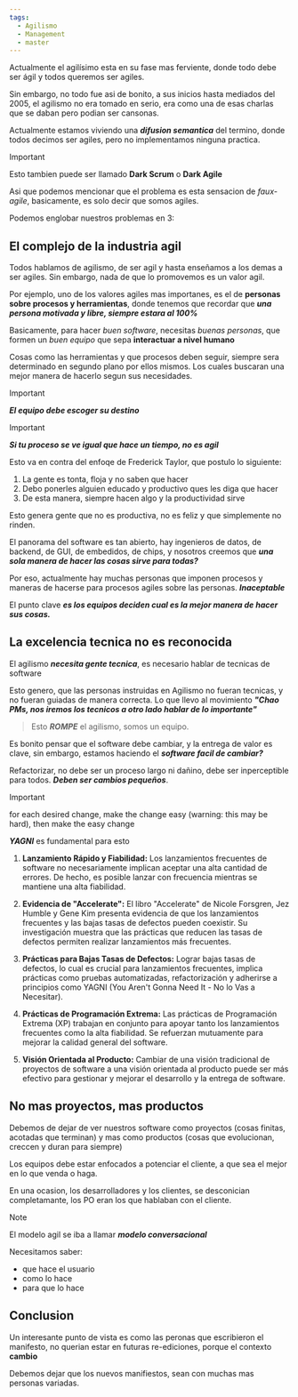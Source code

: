 ```yaml
---
tags:
  - Agilismo
  - Management
  - master
---
```

Actualmente el agilísimo esta en su fase mas ferviente, donde todo debe ser ágil y todos queremos ser agiles.

Sin embargo, no todo fue asi de bonito, a sus inicios hasta mediados del 2005, el agilismo no era tomado en serio, era como una de esas charlas que se daban pero podian ser cansonas.

Actualmente estamos viviendo una ***difusion semantica*** del termino, donde todos decimos ser agiles, pero no implementamos ninguna practica.

>[!IMPORTANT]
>Esto tambien puede ser llamado **Dark Scrum** o **Dark Agile**

Asi que podemos mencionar que el problema es esta sensacion de *faux-agile*, basicamente, es solo decir que somos agiles.

Podemos englobar nuestros problemas en 3:

## El complejo de la industria agil

Todos hablamos de agilismo, de ser agil y hasta enseñamos a los demas a ser agiles. Sin embargo, nada de que lo promovemos es un valor agil.

Por ejemplo, uno de los valores agiles mas importanes, es el de **personas sobre procesos y herramientas**, donde tenemos que recordar que ***una persona motivada y libre, siempre estara al 100%***

Basicamente, para hacer *buen software*, necesitas *buenas personas*, que formen un *buen equipo* que sepa **interactuar a nivel humano**

Cosas como las herramientas y que procesos deben seguir, siempre sera determinado en segundo plano por ellos mismos. Los cuales buscaran una mejor manera de hacerlo segun sus necesidades.

> [!IMPORTANT]
> ***El equipo debe escoger su destino***

>[!IMPORTANT]
>***Si tu proceso se ve igual que hace un tiempo, no es agil***

Esto va en contra del enfoqe de Frederick Taylor, que postulo lo siguiente:

1. La gente es tonta, floja y no saben que hacer
2. Debo ponerles alguien educado y productivo ques les diga que hacer
3. De esta manera, siempre hacen algo y la productividad sirve

Esto genera gente que no es productiva, no es feliz y que simplemente no rinden.

El panorama del software es tan abierto, hay ingenieros de datos, de backend, de GUI, de embedidos, de chips, y nosotros creemos que ***una sola manera de hacer las cosas sirve para todas?***

Por eso, actualmente hay muchas personas que imponen procesos y maneras de hacerse para procesos agiles sobre las personas. ***Inaceptable***

El punto clave ***es los equipos deciden cual es la mejor manera de hacer sus cosas.***

## La excelencia tecnica no es reconocida

El agilismo ***necesita gente tecnica***, es necesario hablar de tecnicas de software

Esto genero, que las personas instruidas en Agilismo no fueran tecnicas, y no fueran guiadas de manera correcta. Lo que llevo al movimiento ***"Chao PMs, nos iremos los tecnicos a otro lado hablar de lo importante"***

> Esto ***ROMPE*** el agilismo, somos un equipo.

Es bonito pensar que el software debe cambiar, y la entrega de valor es clave, sin embargo, estamos haciendo el ***software facil de cambiar?***

Refactorizar, no debe ser un proceso largo ni dañino, debe ser inperceptible para todos. ***Deben ser cambios pequeños***.

>[!IMPORTANT]
>for each desired change, make the change easy (warning: this may be hard), then make the easy change

***YAGNI*** es fundamental para esto

1. **Lanzamiento Rápido y Fiabilidad:** Los lanzamientos frecuentes de software no necesariamente implican aceptar una alta cantidad de errores. De hecho, es posible lanzar con frecuencia mientras se mantiene una alta fiabilidad.

2. **Evidencia de "Accelerate":** El libro "Accelerate" de Nicole Forsgren, Jez Humble y Gene Kim presenta evidencia de que los lanzamientos frecuentes y las bajas tasas de defectos pueden coexistir. Su investigación muestra que las prácticas que reducen las tasas de defectos permiten realizar lanzamientos más frecuentes.

3. **Prácticas para Bajas Tasas de Defectos:** Lograr bajas tasas de defectos, lo cual es crucial para lanzamientos frecuentes, implica prácticas como pruebas automatizadas, refactorización y adherirse a principios como YAGNI (You Aren't Gonna Need It - No lo Vas a Necesitar).

4. **Prácticas de Programación Extrema:** Las prácticas de Programación Extrema (XP) trabajan en conjunto para apoyar tanto los lanzamientos frecuentes como la alta fiabilidad. Se refuerzan mutuamente para mejorar la calidad general del software.

5. **Visión Orientada al Producto:** Cambiar de una visión tradicional de proyectos de software a una visión orientada al producto puede ser más efectivo para gestionar y mejorar el desarrollo y la entrega de software.

## No mas proyectos, mas productos

Debemos de dejar de ver nuestros software como proyectos (cosas finitas, acotadas que terminan) y mas como productos (cosas que evolucionan, creccen y duran para siempre)

Los equipos debe estar enfocados a potenciar el cliente, a que sea el mejor en lo que venda o haga.

En una ocasion, los desarrolladores y los clientes, se desconician completamante, los PO eran los que hablaban con el cliente.

>[!NOTE]
>El modelo agil se iba a llamar ***modelo conversacional***

Necesitamos saber:
- que hace el usuario
- como lo hace 
- para que lo hace
## Conclusion
Un interesante punto de vista es como las peronas que escribieron el manifesto, no querian estar en futuras re-ediciones, porque el contexto **cambio**

Debemos dejar que los nuevos manifiestos, sean con muchas mas personas variadas.

